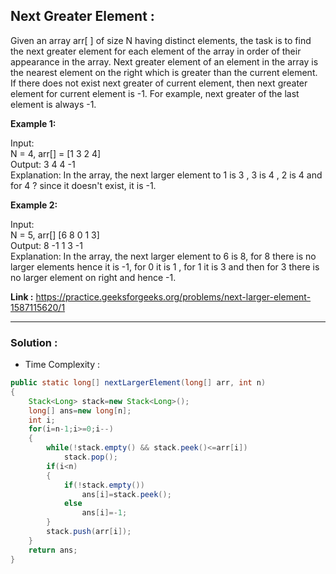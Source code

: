 ## Next Greater Element :
Given an array arr[ ] of size N having distinct elements, the task is to find the next greater element for each element of the array in order of their appearance in the array.
Next greater element of an element in the array is the nearest element on the right which is greater than the current element.
If there does not exist next greater of current element, then next greater element for current element is -1. For example, next greater of the last element is always -1.

**Example 1:**

Input: <br/>
N = 4, arr[] = [1 3 2 4]<br/>
Output: 3 4 4 -1 <br/>
Explanation: In the array, the next larger element to 1 is 3 , 3 is 4 , 2 is 4 and for 4 ? since it doesn't exist, it is -1.

**Example 2:**

Input: <br/>
N = 5, arr[] [6 8 0 1 3] <br/>
Output: 8 -1 1 3 -1 <br/>
Explanation: In the array, the next larger element to 6 is 8, for 8 there is no larger elements hence it is -1, for 0 it is 1 , for 1 it is 3 and then for 3 there is no larger element on right and hence -1.

**Link :** https://practice.geeksforgeeks.org/problems/next-larger-element-1587115620/1


--------------------------------------------------------------------------------------------------------------------------------------------------


### Solution :

- Time Complexity :


```java
public static long[] nextLargerElement(long[] arr, int n)
{ 
    Stack<Long> stack=new Stack<Long>(); 
    long[] ans=new long[n];
    int i;
    for(i=n-1;i>=0;i--)
    {
        while(!stack.empty() && stack.peek()<=arr[i])
            stack.pop();
        if(i<n)
        {
            if(!stack.empty())
                ans[i]=stack.peek();
            else
                ans[i]=-1;
        }
        stack.push(arr[i]);
    }
    return ans;       
} 
```

